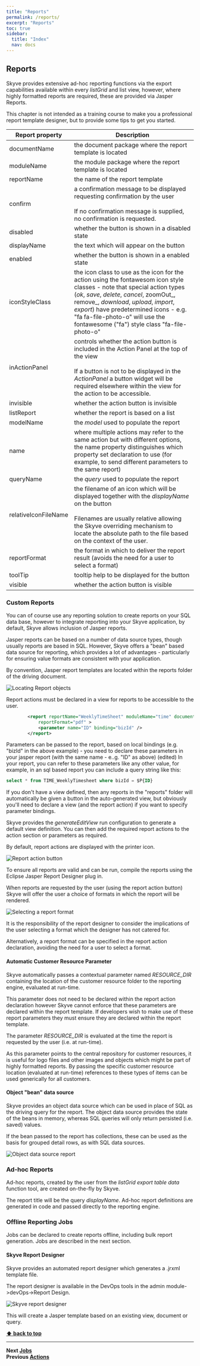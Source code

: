 ```yaml
---
title: "Reports"
permalink: /reports/
excerpt: "Reports"
toc: true
sidebar:
  title: "Index"
  nav: docs
---
```


## Reports

Skyve provides extensive ad-hoc reporting functions via the export
capabilities available within every *listGrid* and list view, however,
where highly formatted reports are required, these are provided via
Jasper Reports.

This chapter is not intended as a training course to make you a professional report template designer, but to provide
some tips to get you started.

 Report property | Description
 ----------------|------------
 documentName | the document package where the report template is located
 moduleName | the module package where the report template is located
 reportName | the name of the report template
  confirm       | a confirmation message to be displayed requesting confirmation by the user<br><br>If no confirmation message is supplied, no confirmation is requested.
  disabled      | whether the button is shown in a disabled state
  displayName   | the text which will appear on the button
 enabled | whether the button is shown in a enabled state
  iconStyleClass | the icon class to use as the icon for the action using the fontawesom icon style classes - note that special action types (_ok_, _save_, _delete_, _cancel_, zoomOut_, remove_, _download_, _upload_, _import_, _export_) have predetermined icons - e.g. "fa fa-file-photo-o" will use the fontawesome ("fa") style class "fa-file-photo-o"
  inActionPanel | controls whether the action button is included in the Action Panel at the top of the view <br><br>If a button is not to be displayed in the *ActionPanel* a button widget will be required elsewhere within the view for the action to be accessible.
  invisible     | whether the action button is invisible
 listReport | whether the report is based on a list 
 modelName | the _model_ used to populate the report
  name          | where multiple actions may refer to the same action but with different options, the name property distinguishes which property set declaration to use (for example, to send different parameters to the same report)
 queryName | the _query_ used to populate the report
  relativeIconFileName | the filename of an icon which will be displayed together with the *displayName* on the button<br><br>        Filenames are usually relative allowing the Skyve overriding mechanism to locate the absolute path to the file based on the context of the user.
 reportFormat | the format in which to deliver the report result (avoids the need for a user to select a format)
  toolTip       | tooltip help to be displayed for the button
  visible       | whether the action button is visible 
 

### Custom Reports

You can of course use any reporting solution to create reports on your SQL data base, however to integrate
reporting into your Skyve application, by default, Skyve allows inclusion of Jasper reports.

Jasper reports can be based on a number of data source types, though usually reports are based in SQL.
However, Skyve offers a "bean" based data source for reporting, which provides a lot of advantages - particularly for ensuring
value formats are consistent with your application.

By convention, Jasper report templates are located within the reports folder of the driving document.

![Locating Report objects](../assets/images/reports/image138.png "Figure 67 - Report objects are located within the reports folder for the
applicable document")

Report actions must be declared in a view for reports to be accessible to the user. 
```xml
        <report reportName="WeeklyTimeSheet" moduleName="time" documentName="WeeklyTimesheet" displayName="Preview Timesheet"
            reportFormat="pdf" >
            <parameter name="ID" binding="bizId" />
        </report>
```

Parameters can be passed to the report, based on local bindings (e.g. "bizId" in the above example)  - you need to declare these parameters in your jasper report (with the same name -  e..g. "ID" as above) (edited)
In your report, you can refer to these parameters like any other value, for example, in an sql based report you can include a query string like this:
```sql
select * from TIME_WeeklyTimesheet where bizId = $P{ID}
```

If you don't have a view defined, then any reports in the "reports" folder will automatically be given a button in the auto-generated view, but obviously you'll need to declare a view (and the report action) if you want to specify parameter bindings.

Skyve provides the *generateEditView* run configuration to generate a default view definition. You can then add the required
report actions to the action section or parameters as required.

By default, report actions are displayed with the printer icon.

![Report action button](../assets/images/reports/image139.png "Report action button")

To ensure all reports are valid and can be run, compile the reports using the Eclipse Jasper Report Designer plug in.

When reports are requested by the user (using the report action button)
Skyve will offer the user a choice of formats in which the report will
be rendered.

![Selecting a report format](../assets/images/reports/image140.png "Selecting a report format")

It is the responsibility of the report designer to consider the
implications of the user selecting a format which the designer has not
catered for.

Alternatively, a report format can be specified in the report action declaration, avoiding the need for a user to select a format.

#### Automatic Customer Resource Parameter

Skyve automatically passes a contextual parameter named *RESOURCE\_DIR*
containing the location of the customer resource folder to the reporting
engine, evaluated at run-time.

This parameter does not need to be declared within the report action
declaration however Skyve cannot enforce that these parameters are
declared within the report template. If developers wish to make use of
these report parameters they must ensure they are declared within the
report template.

The parameter *RESOURCE\_DIR* is evaluated at the time the report is
requested by the user (i.e. at run-time).

As this parameter points to the central repository for customer
resources, it is useful for logo files and other images and objects
which might be part of highly formatted reports. By passing the specific
customer resource location (evaluated at run-time) references to these
types of items can be used generically for all customers.

#### Object "bean" data source

Skyve provides an object data source which can be used in place of SQL
as the driving query for the report. The object data source provides the
state of the beans in memory, whereas SQL queries will only return
persisted (i.e. saved) values.

If the bean passed to the report has collections, these can be used as
the basis for grouped detail rows, as with SQL data sources.

![Object data source report](../assets/images/reports/image141.png "Example report query using the object data source declared in iReport")

### Ad-hoc Reports

Ad-hoc reports, created by the user from the *listGrid* *export table
data* function tool, are created on-the-fly by Skyve.

The report title will be the query *displayName*. Ad-hoc report
definitions are generated in code and passed directly to the reporting
engine.

### Offline Reporting Jobs

Jobs can be declared to create reports offline, including bulk report
generation. Jobs are described in the next section.

#### Skyve Report Designer

Skyve provides an automated report designer which generates a .jrxml template file. 

The report designer is available in the DevOps tools in the admin module->devOps->Report Design.

![Skyve report designer](../assets/images/reports/adminDevOpsReportDesignerExample1.PNG "Skyve report designer")

This will create a Jasper template based on an existing view, document or query.


**[⬆ back to top](#contents)**

---
**Next [Jobs](./../_pages/jobs.md)**  
**Previous [Actions](./../_pages/actions.md)**

